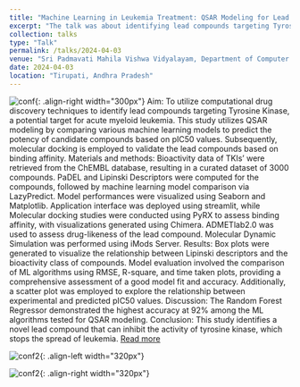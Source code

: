 ```yaml
---
title: "Machine Learning in Leukemia Treatment: QSAR Modeling for Lead Compound Identification"
excerpt: "The talk was about identifying lead compounds targeting Tyrosine Kinase for acute myeloid leukemia using QSAR Modeling and molecular docking."
collection: talks
type: "Talk"
permalink: /talks/2024-04-03
venue: "Sri Padmavati Mahila Vishwa Vidyalayam, Department of Computer Science"
date: 2024-04-03
location: "Tirupati, Andhra Pradesh"
---
```

![conf](/sohith/images/conference_spmvv_3.jpg){: .align-right width="300px"}
Aim:  To utilize computational drug discovery techniques to identify lead compounds targeting Tyrosine Kinase, a potential target for acute myeloid leukemia. This study utilizes QSAR modeling by comparing various machine learning models to predict the potency of candidate compounds based on pIC50 values. Subsequently, molecular docking is employed to validate the lead compounds based on binding affinity. Materials and methods: Bioactivity data of TKIs’ were retrieved from the ChEMBL database, resulting in a curated dataset of 3000 compounds. PaDEL and Lipinski Descriptors were computed for the compounds, followed by machine learning model comparison via LazyPredict. Model performances were visualized using Seaborn and Matplotlib. Application interface was deployed using streamlit, while Molecular docking studies were conducted using PyRX to assess binding affinity, with visualizations generated using Chimera. ADMETlab2.0 was used to assess drug-likeness of the lead compound. Molecular Dynamic Simulation was performed using iMods Server. Results: Box plots were generated to visualize the relationship between Lipinski descriptors and the bioactivity class of compounds.  Model evaluation involved the comparison of ML algorithms using RMSE, R-square, and time taken plots, providing a comprehensive assessment of a good model fit and accuracy. Additionally, a scatter plot was employed to explore the relationship between experimental and predicted pIC50 values. Discussion: The Random Forest Regressor demonstrated the highest accuracy at 92% among the ML algorithms tested for QSAR modeling.  Conclusion: This study identifies a novel lead compound that can inhibit the activity of tyrosine kinase, which stops the spread of leukemia.  [Read more](https://docs.google.com/presentation/d/147HJim4cYBW76uU8KdPPKxTDdNdYRin9/edit?usp=sharing&ouid=100906669484248521171&rtpof=true&sd=true)

![conf2](/sohith/images/conference_spmvv.jpg){: .align-left width="320px"}

![conf2](/sohith/images/conference_spmvv_2.jpg){: .align-right width="320px"}

